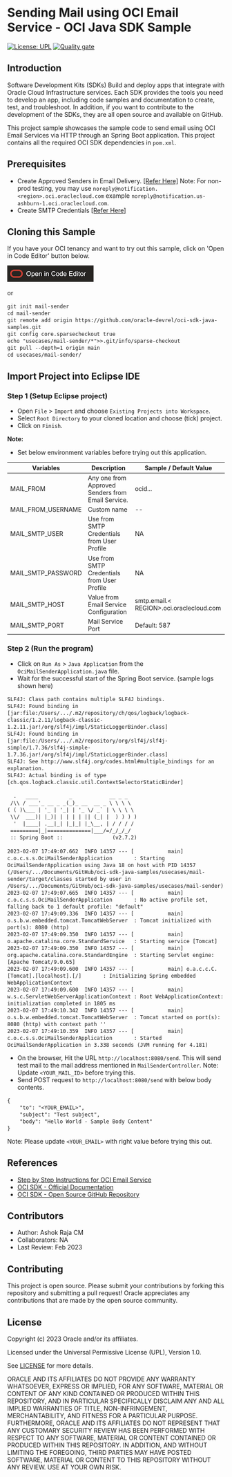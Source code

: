 # Sending Mail using OCI Email Service - OCI Java SDK Sample

[![License: UPL](https://img.shields.io/badge/license-UPL-green)](https://img.shields.io/badge/license-UPL-green) [![Quality gate](https://sonarcloud.io/api/project_badges/quality_gate?project=oracle-devrel_oci-sdk-java-samples)](https://sonarcloud.io/dashboard?id=oracle-devrel_oci-sdk-java-samples)

## Introduction
Software Development Kits (SDKs) Build and deploy apps that integrate with Oracle Cloud Infrastructure services. Each SDK provides the tools you need to develop an app, including code samples and documentation to create, test, and troubleshoot. In addition, if you want to contribute to the development of the SDKs, they are all open source and available on GitHub.

This project sample showcases the sample code to send email using OCI Email Services via HTTP through an Spring Boot application. This project contains all the required OCI SDK dependencies in `pom.xml`.

## Prerequisites
* Create Approved Senders in Email Delivery. [[Refer Here]](https://docs.oracle.com/en-us/iaas/Content/Email/Tasks/managingapprovedsenders.htm)
Note: For non-prod testing, you may use `noreply@notification.<region>.oci.oraclecloud.com` example `noreply@notification.us-ashburn-1.oci.oraclecloud.com`.
* Create SMTP Credentials [[Refer Here]](https://docs.oracle.com/en-us/iaas/Content/Identity/Tasks/managingcredentials.htm#Working3)

## Cloning this Sample
If you have your OCI tenancy and want to try out this sample, click on 'Open in Code Editor' button below.

[<img src="https://raw.githubusercontent.com/oracle-devrel/oci-code-editor-samples/pre-prod/images/open-in-code-editor.png" />](https://cloud.oracle.com/?region=home&cs_repo_url=https://github.com/oracle-devrel/oci-sdk-java-samples.git&cs_open_ce=true&cs_readme_path=usecases/mail-sender/README.md)

or 

```
git init mail-sender
cd mail-sender
git remote add origin https://github.com/oracle-devrel/oci-sdk-java-samples.git
git config core.sparsecheckout true
echo "usecases/mail-sender/*">>.git/info/sparse-checkout
git pull --depth=1 origin main
cd usecases/mail-sender/
```

## Import Project into Eclipse IDE
### Step 1 (Setup Eclipse project)
* Open `File` > `Import` and choose `Existing Projects into Workspace`.
* Select `Root Directory` to your cloned location and choose (tick) project.
* Click on `Finish`. 

**Note:**
* Set below environment variables before trying out this application.

| Variables | Description | Sample / Default Value  |
| ------- | --- | --- |
| MAIL_FROM | Any one from Approved Senders from Email Service. | ocid... |
| MAIL_FROM_USERNAME | Custom name | -- |
| MAIL_SMTP_USER | Use from SMTP Credentials from User Profile | NA |
| MAIL_SMTP_PASSWORD | Use from SMTP Credentials from User Profile | NA |
| MAIL_SMTP_HOST | Value from Email Service Configuration | smtp.email.< REGION>.oci.oraclecloud.com |
| MAIL_SMTP_PORT | Mail Service Port | Default: 587 |

### Step 2 (Run the program)
* Click on `Run As` > `Java Application` from the `OciMailSenderApplication.java` file.
* Wait for the successful start of the Spring Boot service. (sample logs shown here)
```
SLF4J: Class path contains multiple SLF4J bindings.
SLF4J: Found binding in [jar:file:/Users/.../.m2/repository/ch/qos/logback/logback-classic/1.2.11/logback-classic-1.2.11.jar!/org/slf4j/impl/StaticLoggerBinder.class]
SLF4J: Found binding in [jar:file:/Users/.../.m2/repository/org/slf4j/slf4j-simple/1.7.36/slf4j-simple-1.7.36.jar!/org/slf4j/impl/StaticLoggerBinder.class]
SLF4J: See http://www.slf4j.org/codes.html#multiple_bindings for an explanation.
SLF4J: Actual binding is of type [ch.qos.logback.classic.util.ContextSelectorStaticBinder]

  .   ____          _            __ _ _
 /\\ / ___'_ __ _ _(_)_ __  __ _ \ \ \ \
( ( )\___ | '_ | '_| | '_ \/ _` | \ \ \ \
 \\/  ___)| |_)| | | | | || (_| |  ) ) ) )
  '  |____| .__|_| |_|_| |_\__, | / / / /
 =========|_|==============|___/=/_/_/_/
 :: Spring Boot ::                (v2.7.2)

2023-02-07 17:49:07.662  INFO 14357 --- [           main] c.o.c.s.s.OciMailSenderApplication       : Starting OciMailSenderApplication using Java 18 on host with PID 14357 (/Users/.../Documents/GitHub/oci-sdk-java-samples/usecases/mail-sender/target/classes started by user in /Users/.../Documents/GitHub/oci-sdk-java-samples/usecases/mail-sender)
2023-02-07 17:49:07.665  INFO 14357 --- [           main] c.o.c.s.s.OciMailSenderApplication       : No active profile set, falling back to 1 default profile: "default"
2023-02-07 17:49:09.336  INFO 14357 --- [           main] o.s.b.w.embedded.tomcat.TomcatWebServer  : Tomcat initialized with port(s): 8080 (http)
2023-02-07 17:49:09.350  INFO 14357 --- [           main] o.apache.catalina.core.StandardService   : Starting service [Tomcat]
2023-02-07 17:49:09.350  INFO 14357 --- [           main] org.apache.catalina.core.StandardEngine  : Starting Servlet engine: [Apache Tomcat/9.0.65]
2023-02-07 17:49:09.600  INFO 14357 --- [           main] o.a.c.c.C.[Tomcat].[localhost].[/]       : Initializing Spring embedded WebApplicationContext
2023-02-07 17:49:09.600  INFO 14357 --- [           main] w.s.c.ServletWebServerApplicationContext : Root WebApplicationContext: initialization completed in 1805 ms
2023-02-07 17:49:10.342  INFO 14357 --- [           main] o.s.b.w.embedded.tomcat.TomcatWebServer  : Tomcat started on port(s): 8080 (http) with context path ''
2023-02-07 17:49:10.359  INFO 14357 --- [           main] c.o.c.s.s.OciMailSenderApplication       : Started OciMailSenderApplication in 3.338 seconds (JVM running for 4.181)
```
* On the browser, Hit the URL `http://localhost:8080/send`. This will send test mail to the mail address mentioned in `MailSenderController`. 
Note: Update `<YOUR_MAIL_ID>` before trying this.
* Send POST request to `http://localhost:8080/send` with below body contents.
```
{
    "to": "<YOUR_EMAIL>",
    "subject": "Test subject",
    "body": "Hello World - Sample Body Content"
}
```
Note: Please update `<YOUR_EMAIL>` with right value before trying this out.

## References
* [Step by Step Instructions for OCI Email Service](https://blogs.oracle.com/cloud-infrastructure/post/step-by-step-instructions-to-send-email-with-oci-email-delivery)
* [OCI SDK - Official Documentation](https://docs.oracle.com/en-us/iaas/Content/API/Concepts/sdks.htm)
* [OCI SDK - Open Source GitHub Repository](https://github.com/oracle/oci-java-sdk)

## Contributors
* Author: Ashok Raja CM
* Collaborators: NA
* Last Review: Feb 2023

## Contributing
This project is open source.  Please submit your contributions by forking this repository and submitting a pull request!  Oracle appreciates any contributions that are made by the open source community.

## License
Copyright (c) 2023 Oracle and/or its affiliates.

Licensed under the Universal Permissive License (UPL), Version 1.0.

See [LICENSE](../../LICENSE) for more details.

ORACLE AND ITS AFFILIATES DO NOT PROVIDE ANY WARRANTY WHATSOEVER, EXPRESS OR IMPLIED, FOR ANY SOFTWARE, MATERIAL OR CONTENT OF ANY KIND CONTAINED OR PRODUCED WITHIN THIS REPOSITORY, AND IN PARTICULAR SPECIFICALLY DISCLAIM ANY AND ALL IMPLIED WARRANTIES OF TITLE, NON-INFRINGEMENT, MERCHANTABILITY, AND FITNESS FOR A PARTICULAR PURPOSE.  FURTHERMORE, ORACLE AND ITS AFFILIATES DO NOT REPRESENT THAT ANY CUSTOMARY SECURITY REVIEW HAS BEEN PERFORMED WITH RESPECT TO ANY SOFTWARE, MATERIAL OR CONTENT CONTAINED OR PRODUCED WITHIN THIS REPOSITORY. IN ADDITION, AND WITHOUT LIMITING THE FOREGOING, THIRD PARTIES MAY HAVE POSTED SOFTWARE, MATERIAL OR CONTENT TO THIS REPOSITORY WITHOUT ANY REVIEW. USE AT YOUR OWN RISK. 